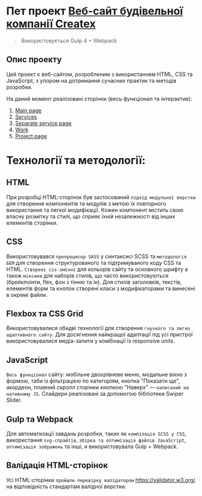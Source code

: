 #  Пет проект <a href="https://yuliiavoinarovska.github.io/createx/" target="_blank">Веб-сайт будівельної компанії Createx</a>  
> Використовується Gulp 4 + Webpack

## Опис проекту
Цей проект є веб-сайтом, розробленим з використанням HTML, CSS та JavaScript, з упором на дотримання сучасних практик та методів розробки.

На даний момент реалізовані сторінки (весь функціонал та інтерактив):
1. <a href="https://yuliiavoinarovska.github.io/createx/" target="_blank">Main page</a>  
2. <a href="https://yuliiavoinarovska.github.io/createx/services.html" target="_blank">Services</a>
3. <a href="https://yuliiavoinarovska.github.io/createx/services-inner.html" target="_blank">Separate service page</a>
4. <a href="https://yuliiavoinarovska.github.io/createx/work.html" target="_blank">Work</a>
5. <a href="https://yuliiavoinarovska.github.io/createx/work-inner.html" target="_blank">Project page</a>

# Технології та методології:
## HTML
При розробці HTML-сторінок був застосований `підхід модульної верстки` для створення компонентів та модулів з метою їх повторного використання та легкої модифікації. Кожен компонент містить свою власну розмітку та стилі, що сприяє їхній незалежності від інших елементів сторінки.

## CSS 
Використовувався `препроцесор SASS` у синтаксисі SCSS та `методологія БЕМ` для створення структурованого та підтримуваного коду CSS та HTML. `Створені css-змінні` для кольорів сайту та основного шрифту а також `міксини` для наборів стилів, що часто використовуються (брейкпоінти, flex, фон з тінню та ін). Для стилів заголовків, текстів, елементів форм та кнопок створені класи з модифікаторами та винесені в окремі файли.

## Flexbox та CSS Grid
Використовувалися обидві технології для створення `гнучкого та легко адаптивного сайту`. Для досягнення найкращої адаптації під усі пристрої використовувалися медіа-запити у комбінації із responsive units.

## JavaScript
`Весь функціонал` сайту: мобільне двохрівневе меню, модальне вікно з формою, таби із фільтрацією по категоріям, кнопка "Показати ще", акордеон, плавний скролл сторінки кнопкою "Наверх" — `написаний на нативному JS`. Слайдери реалізовані за допомогою бібліотеки Swiper Slider.

## Gulp та Webpack
Для автоматизації завдань розробки, таких як `компіляція SCSS у CSS`, використання `svg-спрайтів`, `збірка та оптимізація файлів JavaScript`, `оптимізація зображень` та інші, я використовувала Gulp + Webpack.

## Валідація HTML-сторінок
Усі HTML-сторінки `пройшли перевірку валідатором` https://validator.w3.org/ на відповідність стандартам валідної верстки.
